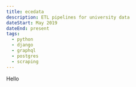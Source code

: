 ```yaml
---
title: ecedata
description: ETL pipelines for university data
dateStart: May 2019
dateEnd: present
tags:
  - python
  - django
  - graphql
  - postgres
  - scraping
---
```


Hello
<!--more-->
